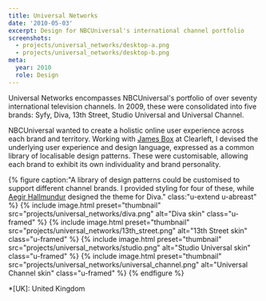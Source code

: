 ```yaml
---
title: Universal Networks
date: '2010-05-03'
excerpt: Design for NBCUniversal's international channel portfolio
screenshots:
  - projects/universal_networks/desktop-a.png
  - projects/universal_networks/desktop-b.png
meta:
  year: 2010
  role: Design
---
```

Universal Networks encompasses NBCUniversal's portfolio of over seventy international television channels. In 2009, these were consolidated into five brands: Syfy, Diva, 13th Street, Studio Universal and Universal Channel.

NBCUniversal wanted to create a holistic online user experience across each brand and territory. Working with [James Box][1] at Clearleft, I devised the underlying user experience and design language, expressed as a common library of localisable design patterns. These were customisable, allowing each brand to exhibit its own individuality and brand personality.

{% figure caption:"A library of design patterns could be customised to support different channel brands. I provided styling for four of these, while [Aegir Hallmundur](http://aegir.org) designed the theme for Diva." class:"u-extend u-abreast" %}
{% include image.html preset="thumbnail" src="projects/universal_networks/diva.png" alt="Diva skin" class="u-framed" %}
{% include image.html preset="thumbnail" src="projects/universal_networks/13th_street.png" alt="13th Street skin" class="u-framed" %}
{% include image.html preset="thumbnail" src="projects/universal_networks/studio.png" alt="Studio Universal skin" class="u-framed" %}
{% include image.html preset="thumbnail" src="projects/universal_networks/universal_channel.png" alt="Universal Channel skin" class="u-framed" %}
{% endfigure %}

[1]: http://clearleft.com/is/james-box/

*[UK]: United Kingdom
